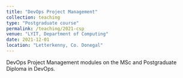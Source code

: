 ```yaml
---
title: "DevOps Project Management"
collection: teaching
type: "Postgraduate course"
permalink: /teaching/2021-csp
venue: "LYIT, Department of Computing"
date: 2021-12-01
location: "Letterkenny, Co. Donegal"
---
```


DevOps Project Management modules on the MSc and Postgraduate Diploma in DevOps.
